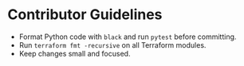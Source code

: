 # Contributor Guidelines

- Format Python code with `black` and run `pytest` before committing.
- Run `terraform fmt -recursive` on all Terraform modules.
- Keep changes small and focused.
